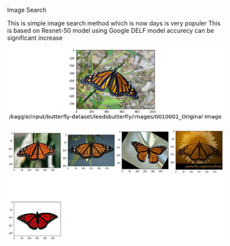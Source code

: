 Image Search


This is simple image search method which is now days is very populer This is based on Resnet-50 model using Google DELF model accurecy can be significant increase


![input image](input.png)
















![output image](output.png)
